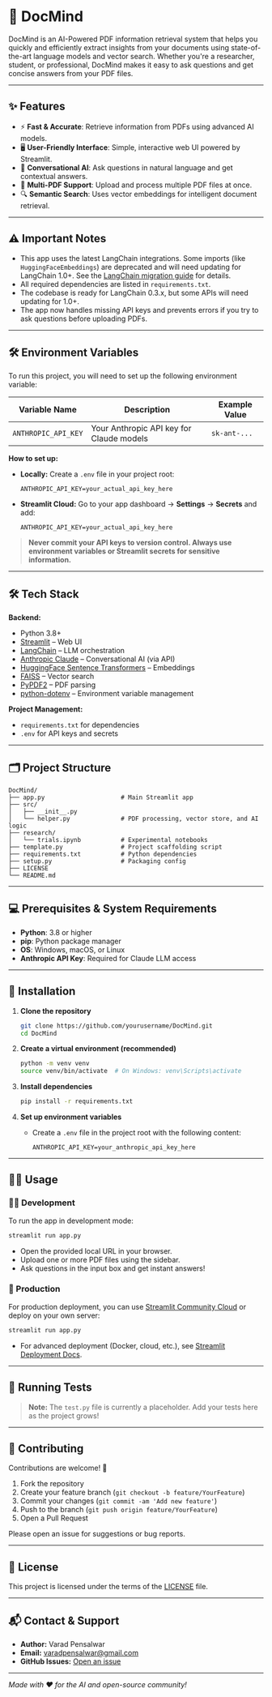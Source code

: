 # 📄 DocMind

DocMind is an AI-Powered PDF information retrieval system that helps you quickly and efficiently extract insights from your documents using state-of-the-art language models and vector search. Whether you're a researcher, student, or professional, DocMind makes it easy to ask questions and get concise answers from your PDF files.

---

## ✨ Features

- ⚡ **Fast & Accurate**: Retrieve information from PDFs using advanced AI models.
- 🖥️ **User-Friendly Interface**: Simple, interactive web UI powered by Streamlit.
- 🤖 **Conversational AI**: Ask questions in natural language and get contextual answers.
- 📄 **Multi-PDF Support**: Upload and process multiple PDF files at once.
- 🔍 **Semantic Search**: Uses vector embeddings for intelligent document retrieval.

---

## ⚠️ Important Notes

- This app uses the latest LangChain integrations. Some imports (like `HuggingFaceEmbeddings`) are deprecated and will need updating for LangChain 1.0+. See the [LangChain migration guide](https://python.langchain.com/docs/versions/migrating_memory/) for details.
- All required dependencies are listed in `requirements.txt`.
- The codebase is ready for LangChain 0.3.x, but some APIs will need updating for 1.0+.
- The app now handles missing API keys and prevents errors if you try to ask questions before uploading PDFs.

---

## 🛠️ Environment Variables

To run this project, you will need to set up the following environment variable:

| Variable Name         | Description                                 | Example Value                |
|----------------------|---------------------------------------------|------------------------------|
| `ANTHROPIC_API_KEY`  | Your Anthropic API key for Claude models    | `sk-ant-...`                 |

**How to set up:**

- **Locally:** Create a `.env` file in your project root:
  ```env
  ANTHROPIC_API_KEY=your_actual_api_key_here
  ```
- **Streamlit Cloud:** Go to your app dashboard → **Settings** → **Secrets** and add:
  ```env
  ANTHROPIC_API_KEY=your_actual_api_key_here
  ```

> **Never commit your API keys to version control. Always use environment variables or Streamlit secrets for sensitive information.**

---

## 🛠️ Tech Stack

**Backend:**
- Python 3.8+
- [Streamlit](https://streamlit.io/) – Web UI
- [LangChain](https://python.langchain.com/) – LLM orchestration
- [Anthropic Claude](https://www.anthropic.com/) – Conversational AI (via API)
- [HuggingFace Sentence Transformers](https://www.sbert.net/) – Embeddings
- [FAISS](https://github.com/facebookresearch/faiss) – Vector search
- [PyPDF2](https://pypdf2.readthedocs.io/) – PDF parsing
- [python-dotenv](https://pypi.org/project/python-dotenv/) – Environment variable management

**Project Management:**
- `requirements.txt` for dependencies
- `.env` for API keys and secrets

---

## 🗂️ Project Structure

```plaintext
DocMind/
├── app.py                     # Main Streamlit app
├── src/
│   ├── __init__.py
│   └── helper.py              # PDF processing, vector store, and AI logic
├── research/
│   └── trials.ipynb           # Experimental notebooks
├── template.py                # Project scaffolding script
├── requirements.txt           # Python dependencies
├── setup.py                   # Packaging config
├── LICENSE
└── README.md
```

---

## 💻 Prerequisites & System Requirements

- **Python**: 3.8 or higher
- **pip**: Python package manager
- **OS**: Windows, macOS, or Linux
- **Anthropic API Key**: Required for Claude LLM access

---

## 🚀 Installation

1. **Clone the repository**
   ```bash
   git clone https://github.com/yourusername/DocMind.git
   cd DocMind
   ```

2. **Create a virtual environment (recommended)**
   ```bash
   python -m venv venv
   source venv/bin/activate  # On Windows: venv\Scripts\activate
   ```

3. **Install dependencies**
   ```bash
   pip install -r requirements.txt
   ```

4. **Set up environment variables**
   - Create a `.env` file in the project root with the following content:
     ```env
     ANTHROPIC_API_KEY=your_anthropic_api_key_here
     ```

---

## 🏃‍♂️ Usage

### 🧑‍💻 Development

To run the app in development mode:

```bash
streamlit run app.py
```

- Open the provided local URL in your browser.
- Upload one or more PDF files using the sidebar.
- Ask questions in the input box and get instant answers!

### 🚢 Production

For production deployment, you can use [Streamlit Community Cloud](https://streamlit.io/cloud) or deploy on your own server:

```bash
streamlit run app.py
```

- For advanced deployment (Docker, cloud, etc.), see [Streamlit Deployment Docs](https://docs.streamlit.io/streamlit-community-cloud/deploy-your-app).

---

## 🧪 Running Tests

> **Note:** The `test.py` file is currently a placeholder. Add your tests here as the project grows!

---

## 🤝 Contributing

Contributions are welcome! 🎉

1. Fork the repository
2. Create your feature branch (`git checkout -b feature/YourFeature`)
3. Commit your changes (`git commit -am 'Add new feature'`)
4. Push to the branch (`git push origin feature/YourFeature`)
5. Open a Pull Request

Please open an issue for suggestions or bug reports.

---

## 📄 License

This project is licensed under the terms of the [LICENSE](LICENSE) file.

---

## 📬 Contact & Support

- **Author:** Varad Pensalwar
- **Email:** varadpensalwar@gmail.com
- **GitHub Issues:** [Open an issue](https://github.com/yourusername/DocMind/issues)

---

*Made with ❤️ for the AI and open-source community!*

